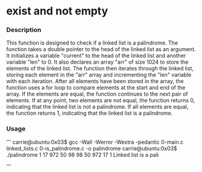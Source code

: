 # exist and not empty



### Description

This function is designed to check if a linked list is a palindrome. The function takes a double pointer to the head of the linked list as an argument. It initializes a variable "current" to the head of the linked list and another variable "len" to 0. It also declares an array "arr" of size 1024 to store the elements of the linked list. The function then iterates through the linked list, storing each element in the "arr" array and incrementing the "len" variable with each iteration. After all elements have been stored in the array, the function uses a for loop to compare elements at the start and end of the array. If the elements are equal, the function continues to the next pair of elements. If at any point, two elements are not equal, the function returns 0, indicating that the linked list is not a palindrome. If all elements are equal, the function returns 1, indicating that the linked list is a palindrome.



### Usage

'''
carrie@ubuntu:0x03$ gcc -Wall -Werror -Wextra -pedantic 0-main.c linked_lists.c 0-is_palindrome.c -o palindrome
carrie@ubuntu:0x03$ ./palindrome
1
17
972
50
98
98
50
972
17
1
Linked list is a pali

'''

